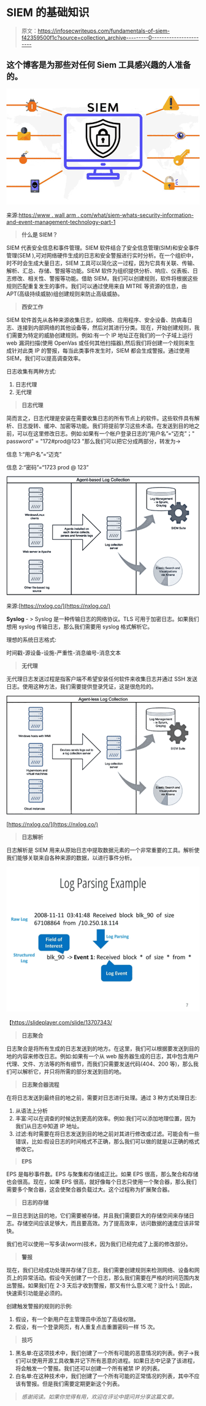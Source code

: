 # SIEM 的基础知识

> 原文：<https://infosecwriteups.com/fundamentals-of-siem-f42359500f1c?source=collection_archive---------0----------------------->

## 这个博客是为那些对任何 Siem 工具感兴趣的人准备的。

![](img/0b5970b833bd7c9fb4e55f987b54bee7.png)

来源:[https://www . wall arm . com/what/siem-whats-security-information-and-event-management-technology-part-1](https://www.wallarm.com/what/siem-whats-security-information-and-event-management-technology-part-1)

> **什么是 SIEM？**

SIEM 代表安全信息和事件管理。SIEM 软件结合了安全信息管理(SIM)和安全事件管理(SEM ),可对网络硬件生成的日志和安全警报进行实时分析。在一个组织中，时不时会生成大量日志，SIEM 工具可以简化这一过程，因为它具有关联、传输、解析、汇总、存储、警报等功能。SIEM 软件为组织提供分析、响应、仪表板、日志修改、相关性、警报等功能。借助 SIEM，我们可以创建规则，软件将根据这些规则匹配重复发生的事件。我们可以通过使用来自 MITRE 等资源的信息，由 APT(高级持续威胁)组创建规则来防止高级威胁。

> **西安工作**

SIEM 软件首先从各种来源收集日志，如网络、应用程序、安全设备、防病毒日志、连接到内部网络的其他设备等，然后对其进行分类。现在，开始创建规则，我们需要为特定的威胁创建规则。例如:有一个 IP 地址正在我们的一个子域上运行 web 漏洞扫描(使用 OpenVas 或任何其他扫描器),然后我们将创建一个规则来生成针对此类 IP 的警报，每当此类事件发生时，SIEM 都会生成警报。通过使用 SIEM，我们可以提高调查效率。

日志收集有两种方式:

1.  日志代理
2.  无代理

> **日志代理**

简而言之，日志代理是安装在需要收集日志的所有节点上的软件。这些软件具有解析、日志旋转、缓冲、加密等功能。我们将提前学习这些术语。在发送到目的地之前，可以在这里修改日志。例如:如果有一个帐户登录日志的“用户名”=“迈克”；" password" = "172#prod@123 "那么我们可以把它分成两部分，转发为->

信息 1:“用户名”=“迈克”

信息 2:“密码”=“1723 prod @ 123”

![](img/a02596d5708e06fe75661ffd92d1b93d.png)

来源:[https://nxlog.co/](https://nxlog.co/)

**Syslog** - > Syslog 是一种传输日志的网络协议。TLS 可用于加密日志。如果我们想用 syslog 传输日志，那么我们需要用 syslog 格式解析它。

理想的系统日志格式:

时间戳-源设备-设施-严重性-消息编号-消息文本

> **无代理**

无代理日志发送过程是指客户端不希望安装任何软件来收集日志并通过 SSH 发送日志。使用这种方法，我们需要提供登录凭证，这是很危险的。

![](img/589c7c067c493a491444801f2e5fb457.png)

[https://nxlog.co/](https://nxlog.co/)

> **日志解析**

日志解析是 SIEM 用来从原始日志中提取数据元素的一个非常重要的工具。解析使我们能够关联来自各种来源的数据，以进行事件分析。

![](img/253ac762ed294df3149815efb54afb66.png)

【https://slideplayer.com/slide/13707343/ 

> **日志聚合**

日志聚合是将所有生成的日志发送到的地方。在这里，我们可以根据要发送到目的地的内容来修改日志。例如:如果有一个从 web 服务器生成的日志，其中包含用户代理、文件、方法等的所有细节，而我们只需要发送代码(404、200 等)，那么我们可以解析它，并只将所需的部分发送到目的地。

> **日志聚合器流程**

在将日志发送到最终目的地之前，需要对日志进行处理。通过 3 种方式处理日志:

1.  从语法上分析
2.  丰富:可以在调查的时候达到更高的效率。例如:我们可以添加地理位置，因为我们从日志中知道 IP 地址。
3.  过滤:有时需要在将日志发送到目的地之前对其进行修改或过滤。可能会有一些错误，比如:假设日志的时间格式不正确，那么我们可以做的就是以正确的格式修改它。

> **EPS**

EPS 是每秒事件数。EPS 与聚集和存储成正比。如果 EPS 很高，那么聚合和存储也会很高。现在，如果 EPS 很高，就好像每个日志只使用一个聚合器，那么我们需要多个聚合器，这会使聚合器负载过大。这个过程称为扩展聚合器。

> **日志的存储**

一旦日志到达目的地，它们需要被存储，并且我们需要巨大的存储空间来存储日志。存储空间应该足够大，而且要高效。为了提高效率，访问数据的速度应该非常快。

我们也可以使用一写多读(worm)技术，因为我们已经完成了上面的修改部分。

> **警报**

现在，我们已经成功处理并存储了日志，我们需要创建规则来检测网络、设备和网页上的异常活动。假设今天创建了一个日志，那么我们需要在严格的时间范围内发出警报。如果我们在 2-3 天后才收到警报，那又有什么意义呢？没什么！因此，快速索引功能是必须的。

创建触发警报的规则的示例:

1.  假设，有一个新用户在主管理员中添加了高级权限。
2.  假设，有一个登录网页，有人重复点击重置密码一样 15 次。

> **技巧**

1.  黑名单:在这项技术中，我们创建了一个所有可能的恶意情况的列表。例子->我们可以使用开源工具收集并记下所有恶意的进程。如果日志中记录了该进程，将会触发一个警报。我们还可以创建一个所有被禁 IP 的列表。
2.  白名单:在这种技术中，我们创建了一个所有可能的正常情况的列表，其中不应该有警报。但是我们需要定期更新这个列表。

> *感谢阅读。如果你觉得有用，欢迎在评论中提问并分享这篇文章。*